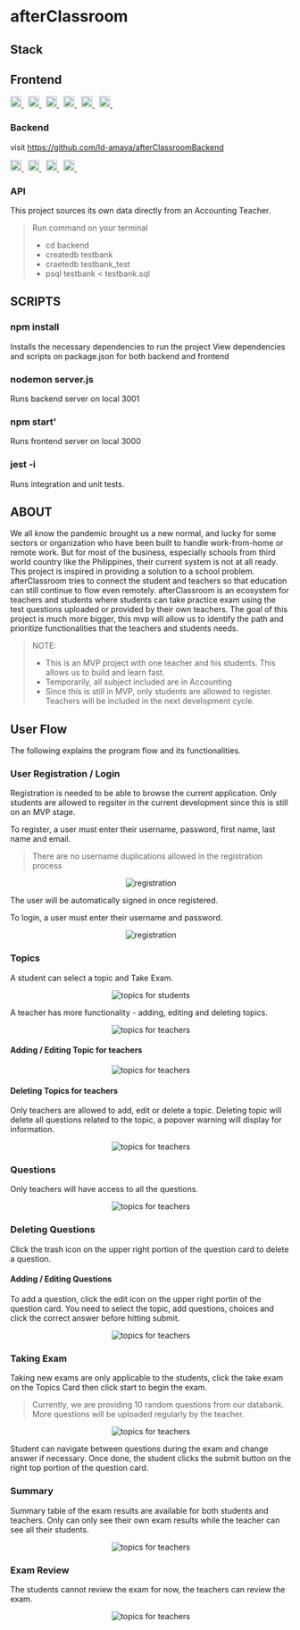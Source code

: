 # afterClassroom

## Stack

## Frontend
<a href ='https://reactjs.org/'>  <img src ='static/images/react.png' alt ='JavaScript' width='20px' height ='20px'> </a> &nbsp;
<a href ='https://developer.mozilla.org/en-US/docs/Web/JavaScript'>  <img src ='static/images/javascript.svg' alt ='JavaScript' width='20px' height ='20px'> </a> &nbsp;
<a href ='https://getbootstrap.com/'>  <img src ='static/images/bootstrap.svg' alt ='bootstrap' width='20px' height ='20px'> </a> &nbsp;
<a href ='https://material-ui.com/'>  <img src ='static/images/materialsui.svg' alt ='bootstrap' width='20px' height ='20px'> </a> &nbsp;
<a href ='https://momentjs.com/'>  <img src ='static/images/momentsjs.jpeg' alt ='bootstrap' width='20px' height ='20px'> </a> &nbsp;
<a href ='https://fontawesome.com/'>  <img src ='static/images/font-awesome.svg' alt ='Font Awesome' width='20px' height ='20px'> </a> &nbsp;

### Backend
visit https://github.com/ld-amaya/afterClassroomBackend

<a href ='https://nodejs.org/en/'>  <img src ='static/images/node.png' alt ='nodejs' width='20px' height ='20px'> </a> &nbsp;
<a href ='https://expressjs.com/'>  <img src ='static/images/express.jpeg' alt ='node express' width='20px' height ='20px'> </a> &nbsp;
<a href ='https://jwt.io/'>  <img src ='static/images/jwt.png' alt ='jwt' width='20px' height ='20px'> </a> &nbsp;
<a href ='https://www.postgresql.org/'>  <img src ='static/images/postgresql.svg' alt ='Postgresql' width='20px' height ='20px'> </a> &nbsp;

### API
This project sources its own data directly from an Accounting Teacher. 

> Run command on your terminal
> -   cd backend
> -   createdb testbank
> -   craetedb testbank_test
> -   psql testbank < testbank.sql


## SCRIPTS

### npm install

Installs the necessary dependencies to run the project
View dependencies and scripts on package.json for both backend and frontend

### nodemon server.js
Runs backend server on local 3001

### npm start' 
Runs frontend server on local 3000

### jest -i 
Runs integration and unit tests.

## ABOUT
We all know the pandemic brought us a new normal, and lucky for some sectors or organization who have been built to handle work-from-home or remote work. But for most of the business, especially schools from third world country like the Philippines, their current system is not at all ready.
This project is inspired in providing a solution to a school problem. afterClassroom tries to connect the student and teachers so that education can still continue to flow even remotely.
afterClassroom is an ecosystem for teachers and students where students can take practice exam using the test questions uploaded or provided by their own teachers. 
The goal of this project is much more bigger, this mvp will allow us to identify the path and prioritize functionalities that the teachers and students needs.

> NOTE:
> - This is an MVP project with one teacher and his students. This allows us to build and learn fast.
> - Temporarily, all subject included are in Accounting
> - Since this is still in MVP, only students are allowed to register. Teachers will be included in the next development cycle.

## User Flow
The following explains the program flow and its functionalities.

### User Registration / Login
Registration is needed to be able to browse the current application. Only students are allowed to regsiter in the current development since this is still on an MVP stage.

To register, a user must enter their username, password, first name, last name and email.

> There are no username duplications allowed in the registration process

<div align='center'>
    <img src='static/images/registration.png' alt= 'registration'>
</div>

The user will be automatically signed in once registered.

To login, a user must enter their username and password.

<div align='center'>
    <img src='static/images/login.png' alt= 'registration'>
</div>

### Topics

A student can select a topic and Take Exam.

<div align='center'>
    <img src='static/images/topics_student.png' alt= 'topics for students'>
</div>

A teacher has more functionality - adding, editing and deleting topics.

<div align='center'>
    <img src='static/images/topics_teacher.png' alt= 'topics for teachers'>
</div>

#### Adding / Editing Topic for teachers

<div align='center'>
    <img src='static/images/topics_add.png' alt= 'topics for teachers'>
</div>

#### Deleting Topics for teachers
Only teachers are allowed to add, edit or delete a topic. Deleting topic will delete all questions related to the topic, a popover warning will display for information.

<div align='center'>
    <img src='static/images/topic_delete.png' alt= 'topics for teachers'>
</div>

### Questions
Only teachers will have access to all the questions.

<div align='center'>
    <img src='static/images/questions.png' alt= 'topics for teachers'>
</div>

### Deleting Questions

Click the trash icon on the upper right portion of the question card to delete a question.

#### Adding / Editing Questions
To add a question, click the edit icon on the upper right portin of the question card. 
You need to select the topic, add questions, choices and click the correct answer before hitting submit.

<div align='center'>
    <img src='static/images/questions_add.png' alt= 'topics for teachers'>
</div>

### Taking Exam
Taking new exams are only applicable to the students, click the take exam on the Topics Card then click start to begin the exam.

> Currently, we are providing 10 random questions from our databank. More questions will be uploaded regularly by the teacher.

<div align='center'>
    <img src='static/images/exam.png' alt= 'topics for teachers'>
</div>

Student can navigate between questions during the exam and change answer if necessary.
Once done, the student clicks the submit button on the right top portion of the question card.

### Summary
Summary table of the exam results are available for both students and teachers. 
Only can only see their own exam results while the teacher can see all their students.

<div align='center'>
    <img src='static/images/summary.png' alt= 'topics for teachers'>
</div>

### Exam Review

The students cannot review the exam for now, the teachers can review the exam.

<div align='center'>
    <img src='static/images/exam_review.png' alt= 'topics for teachers'>
</div>



